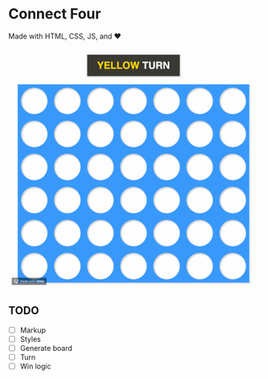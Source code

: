 # Connect Four

Made with HTML, CSS, JS, and ❤️

![Example of game](example.gif)

## TODO
- [ ] Markup
- [ ] Styles
- [ ] Generate board
- [ ] Turn
- [ ] Win logic